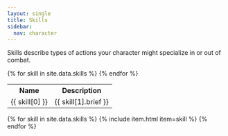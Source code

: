 ```yaml
---
layout: single
title: Skills
sidebar:
  nav: character
---
```


Skills describe types of actions your character might specialize in or out of combat.

<table>
  <tr>
    <th>Name</th>
    <th>Description</th>
  </tr>
{% for skill in site.data.skills %}
  <tr>
    <td>{{ skill[0] }}</td>
    <td>{{ skill[1].brief }}</td>
  </tr>
{% endfor %}
</table>

{% for skill in site.data.skills %}
  {% include item.html item=skill %}
{% endfor %}